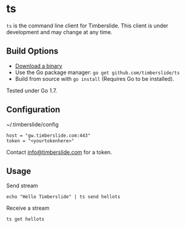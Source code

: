 # ts

`ts` is the command line client for Timberslide. This client is under development
and may change at any time.

## Build Options

* [Download a binary](https://github.com/timberslide/ts/releases) 
* Use the Go package manager: `go get github.com/timberslide/ts`
* Build from source with `go install` (Requires Go to be installed). 

Tested under Go 1.7.

## Configuration

~/.timberslide/config

```
host = "gw.timberslide.com:443"
token = "<yourtokenhere>"
```

Contact info@timberslide.com for a token.

## Usage

Send stream

`echo "Hello Timberslide" | ts send hellots`

Receive a stream

`ts get hellots`
